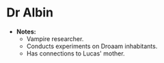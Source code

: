 # Dr Albin

- **Notes:**
  - Vampire researcher.
  - Conducts experiments on Droaam inhabitants.
  - Has connections to Lucas' mother.
